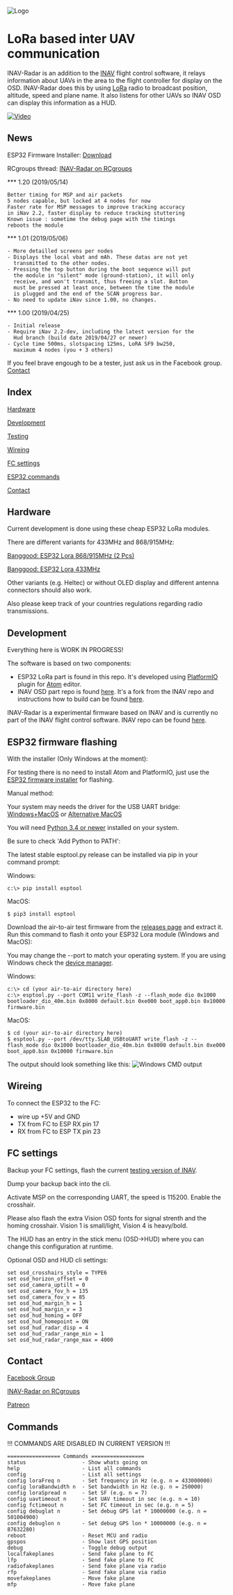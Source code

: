 ![Logo](https://github.com/mistyk/inavradar-ESP32/raw/master/docs/logo.png)

# LoRa based inter UAV communication

INAV-Radar is an addition to the [INAV](https://github.com/iNavFlight/inav) flight control software, it relays information about UAVs in the area to the flight controller for display on the OSD. INAV-Radar does this by using [LoRa](https://en.wikipedia.org/wiki/LoRa) radio to broadcast position, altitude, speed and plane name. It also listens for other UAVs so INAV OSD  can display this information as a HUD.

[![Video](https://github.com/mistyk/inavradar-ESP32/raw/master/docs/video.png)](https://www.youtube.com/watch?v=7ww0YOGN7F0)

## News

ESP32 Firmware Installer: [Download](https://github.com/KingKone/INAV-Radar_Installer/releases)

RCgroups thread: [INAV-Radar on RCgroups](https://www.rcgroups.com/forums/showthread.php?3304673-iNav-Radar-ESP32-LoRa-modems)

*** 1.20 (2019/05/14)

    Better timing for MSP and air packets
    5 nodes capable, but locked at 4 nodes for now
    Faster rate for MSP messages to improve tracking accuracy
    in iNav 2.2, faster display to reduce tracking stuttering
    Known issue : sometime the debug page with the timings
    reboots the module


*** 1.01 (2019/05/06)

    - More detailled screens per nodes
    - Displays the local vbat and mAh. These datas are not yet
      transmitted to the other nodes.
    - Pressing the top button during the boot sequence will put
      the module in "silent" mode (ground-station), it will only
      receive, and won't transmit, thus freeing a slot. Button
      must be pressed at least once, between the time the module
      is plugged and the end of the SCAN progress bar.
    - No need to update iNav since 1.00, no changes.

*** 1.00 (2019/04/25)

    - Initial release
    - Require iNav 2.2-dev, including the latest version for the
      Hud branch (build date 2019/04/27 or newer)
    - Cycle time 500ms, slotspacing 125ms, LoRA SF9 bw250,
      maximum 4 nodes (you + 3 others)

If you feel brave engough to be a tester, just ask us in the Facebook group. [Contact](#contact)

## Index
[Hardware](#hardware)

[Development](#development)

[Testing](#testing)

[Wireing](#Wireing)

[FC settings](#FC-settings)

[ESP32 commands](#commands)

[Contact](#contact)

## Hardware

Current development is done using these cheap ESP32 LoRa modules.

There are different variants for 433MHz and 868/915MHz:

[Banggood: ESP32 Lora 868/915MHz (2 Pcs)](https://www.banggood.com/de/2Pcs-Wemos-TTGO-LORA32-868915Mhz-ESP32-LoRa-OLED-0_96-Inch-Blue-Display-p-1239769.html?rmmds=search&cur_warehouse=CN)

[Banggood: ESP32 Lora 433MHz](https://www.banggood.com/de/Wemos-TTGO-LORA-SX1278-ESP32-0_96OLED-16-Mt-Bytes-128-Mt-bit-433Mhz-For-Arduino-p-1205930.html?rmmds=search&cur_warehouse=CN)

Other variants (e.g. Heltec) or without OLED display and different antenna connectors should also work.

Also please keep track of your countries regulations regarding radio transmissions.

## Development

Everything here is WORK IN PROGRESS!

The software is based on two components:
- ESP32 LoRa part is found in this repo.
It's developed using [PlatformIO](https://platformio.org/) plugin for [Atom](https://atom.io/) editor.
- INAV OSD part repo is found [here](https://github.com/OlivierC-FR/inav/tree/oc_hud).
It's a fork from the INAV repo and instructions how to build can be found [here](https://github.com/iNavFlight/inav/blob/master/docs/development/Building%20in%20Docker.md).

INAV-Radar is a experimental firmware based on INAV and is currently no part of the INAV flight control software. INAV repo can be found [here](https://github.com/iNavFlight/inav).

## ESP32 firmware flashing

With the installer (Only Windows at the moment):

For testing there is no need to install Atom and PlatformIO, just use the [ESP32 firmware installer](https://github.com/KingKone/INAV-Radar_Installer/releases) for flashing.

Manual method:

Your system may needs the driver for the USB UART bridge:
[Windows+MacOS](https://www.silabs.com/products/development-tools/software/usb-to-uart-bridge-vcp-drivers)
 or [Alternative MacOS](https://github.com/adrianmihalko/ch340g-ch34g-ch34x-mac-os-x-driver)

You will need [Python 3.4 or newer](https://www.python.org/downloads/) installed on your system.

Be sure to check 'Add Python to PATH':

The latest stable esptool.py release can be installed via pip in your command prompt:

Windows:
```
c:\> pip install esptool
```

MacOS:
```
$ pip3 install esptool
```

Download the air-to-air test firmware from the [releases page](https://github.com/mistyk/inavradar-ESP32/releases)
and extract it. Run this command to flash it onto your ESP32 Lora module (Windows and MacOS):

You may change the --port to match your operating system. If you are using Windows check the [device manager](https://github.com/mistyk/inavradar-ESP32/raw/master/docs/devManager.PNG).

Windows:
```
c:\> cd (your air-to-air directory here)
c:\> esptool.py --port COM11 write_flash -z --flash_mode dio 0x1000 bootloader_dio_40m.bin 0x8000 default.bin 0xe000 boot_app0.bin 0x10000 firmware.bin
```

MacOS:
```
$ cd (your air-to-air directory here)
$ esptool.py --port /dev/tty.SLAB_USBtoUART write_flash -z --flash_mode dio 0x1000 bootloader_dio_40m.bin 0x8000 default.bin 0xe000 boot_app0.bin 0x10000 firmware.bin

```

The output should look something like this:
![Windows CMD output](https://github.com/mistyk/inavradar-ESP32/raw/master/docs/cmd.PNG)

## Wireing

To connect the ESP32 to the FC:
- wire up +5V and GND
- TX from FC to ESP RX pin 17
- RX from FC to ESP TX pin 23


## FC settings

Backup your FC settings, flash the current [testing version of INAV](https://github.com/mistyk/inavradar-ESP32/releases).

Dump your backup back into the cli.

Activate MSP on the corresponding UART, the speed is 115200.
Enable the crosshair.

Please also flash the extra Vision OSD fonts for signal strenth and the homing crosshair. Vision 1 is small/light, Vision 4 is heavy/bold.

The HUD has an entry in the stick menu (OSD->HUD) where you can change this configuration at runtime.

Optional OSD and HUD cli settings:
```
set osd_crosshairs_style = TYPE6
set osd_horizon_offset = 0
set osd_camera_uptilt = 0
set osd_camera_fov_h = 135
set osd_camera_fov_v = 85
set osd_hud_margin_h = 1
set osd_hud_margin_v = 3
set osd_hud_homing = OFF
set osd_hud_homepoint = ON
set osd_hud_radar_disp = 4
set osd_hud_radar_range_min = 1
set osd_hud_radar_range_max = 4000
```

## Contact

[Facebook Group](https://www.facebook.com/groups/360607501179901/)

[INAV-Radar on RCgroups](https://www.rcgroups.com/forums/showthread.php?3304673-iNav-Radar-ESP32-LoRa-modems)

[Patreon](https://www.patreon.com/inavradar)

## Commands

!!! COMMANDS ARE DISABLED IN CURRENT VERSION !!!

```
================= Commands =================
status                  - Show whats going on
help                    - List all commands
config                  - List all settings
config loraFreq n       - Set frequency in Hz (e.g. n = 433000000)
config loraBandwidth n  - Set bandwidth in Hz (e.g. n = 250000)
config loraSpread n     - Set SF (e.g. n = 7)
config uavtimeout n     - Set UAV timeout in sec (e.g. n = 10)
config fctimeout n      - Set FC timeout in sec (e.g. n = 5)
config debuglat n       - Set debug GPS lat * 10000000 (e.g. n = 501004900)
config debuglon n       - Set debug GPS lon * 10000000 (e.g. n = 87632280)
reboot                  - Reset MCU and radio
gpspos                  - Show last GPS position
debug                   - Toggle debug output
localfakeplanes         - Send fake plane to FC
lfp                     - Send fake plane to FC
radiofakeplanes         - Send fake plane via radio
rfp                     - Send fake plane via radio
movefakeplanes          - Move fake plane
mfp                     - Move fake plane
```
